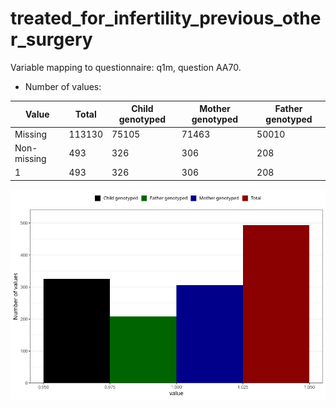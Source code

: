 # treated_for_infertility_previous_other_surgery
Variable mapping to questionnaire: q1m, question AA70.
- Number of values:

| Value | Total | Child genotyped | Mother genotyped | Father genotyped |
| ----- | ----- | --------------- | ---------------- | ---------------- |
| Missing | 113130 | 75105 | 71463 | 50010 |
| Non-missing | 493 | 326 | 306 | 208 |
| 1 | 493 | 326 | 306 | 208 |



![](treated_for_infertility_previous_other_surgery_n.png)



